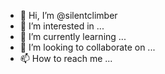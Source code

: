 - 👋 Hi, I’m @silentclimber
- 👀 I’m interested in ...
- 🌱 I’m currently learning ...
- 💞️ I’m looking to collaborate on ...
- 📫 How to reach me ...

<!---
silentclimber/silentclimber is a ✨ special ✨ repository because its `README.md` (this file) appears on your GitHub profile.
You can click the Preview link to take a look at your changes.
--->
